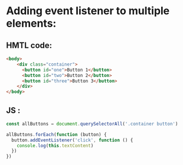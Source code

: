 # Adding event listener to multiple elements:

## HMTL code:

```html
<body>
    <div class="container">
      <button id="one">Button 1</button>
      <button id="two">Button 2</button>
      <button id="three">Button 3</button>
    </div>
</body>
```

## JS :

```javascript
const allButtons = document.querySelectorAll('.container button')

allButtons.forEach(function (button) {
  button.addEventListener('click', function () {
    console.log(this.textContent)
  })
})

```
